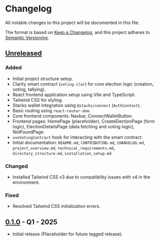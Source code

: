 # Changelog

All notable changes to this project will be documented in this file.

The format is based on [Keep a Changelog](https://keepachangelog.com/en/1.0.0/),
and this project adheres to [Semantic Versioning](https://semver.org/spec/v2.0.0.html).

## [Unreleased]

### Added

*   Initial project structure setup.
*   Clarity smart contract (`voting.clar`) for core election logic (creation, voting, tallying).
*   React frontend application setup using Vite and TypeScript.
*   Tailwind CSS for styling.
*   Stacks wallet integration using `@stacks/connect` (`AuthContext`).
*   Basic routing using `react-router-dom`.
*   Core frontend components: Navbar, ConnectWalletButton.
*   Frontend pages: HomePage (placeholder), CreateElectionPage (form logic), ElectionDetailsPage (data fetching and voting logic), NotFoundPage.
*   `useVotingContract` hook for interacting with the smart contract.
*   Initial documentation: `README.md`, `CONTRIBUTING.md`, `CHANGELOG.md`, `project_overview.md`, `technical_requirements.md`, `directory_structure.md`, `installation_setup.md`.

### Changed

*   Installed Tailwind CSS v3 due to compatibility issues with v4 in the environment.

### Fixed

*   Resolved Tailwind CSS initialization errors.

## [0.1.0] - Q1 - 2025

*   Initial release (Placeholder for future tagged release).

[Unreleased]: https://github.com/<ibrahimtijjani>/decentralized-voting-platform/compare/v0.1.0...HEAD
[0.1.0]: https://github.com/<ibrahimtijjani>/decentralized-voting-platform/releases/tag/v0.1.0

